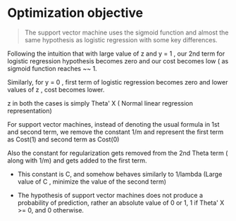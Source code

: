 # Optimization objective

> The support vector machine uses the sigmoid function and almost the same hypothesis as logistic regression with some key differences.

Following the intuition that with large value of z and y = 1 , our 2nd term for logistic regression hypothesis becomes zero and our cost becomes low ( as sigmoid function reaches ~~ 1.

Similarly, for y = 0 , first term of logistic regression becomes zero and lower values of z , cost becomes lower.

z in both the cases is simply Theta' X ( Normal linear regression representation)

For support vector machines, instead of denoting the usual formula in 1st and second term, we remove the constant 1/m and represent the first term as Cost(1) and second term as Cost(0)

Also the constant for regularization gets removed from the 2nd Theta term ( along with 1/m) and gets added to the first term.

- This constant is C, and somehow behaves similarly to 1/lambda (Large value of C , minimize the value of the second term)

* The hypothesis of support vector machines does not produce a probability of prediction, rather an absolute value of 0 or 1, 1 if Theta' X >= 0, and 0 otherwise.
